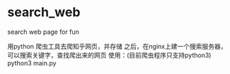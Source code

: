 # search_web
search web page for fun

用python 爬虫工具去爬知乎网页，并存储
之后，在nginx上建一个搜索服务器，可以搜索关键字，查找爬出来的网页
 使用：(目前爬虫程序只支持python3)
 python3 main.py

